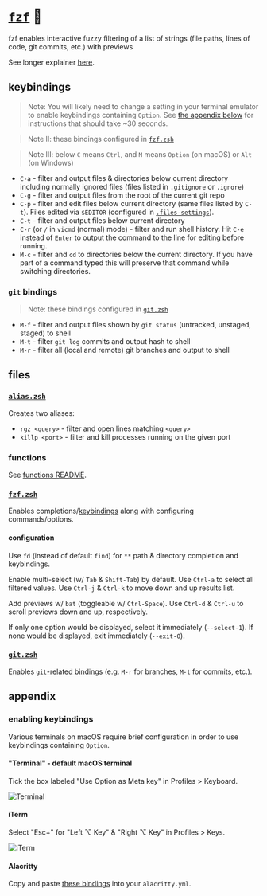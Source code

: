 # [`fzf`](https://github.com/junegunn/fzf) 🌸

fzf enables interactive fuzzy filtering of a list of strings (file paths, lines of code, git commits, etc.) with previews

See longer explainer [here](https://gist.github.com/nathanshelly/4b7020d09d413cab823914b06162145a#-fzf).

## keybindings

> Note: You will likely need to change a setting in your terminal emulator to enable keybindings containing `Option`. See [the appendix below](#enabling-keybindings) for instructions that should take ~30 seconds.

> Note II: these bindings configured in [`fzf.zsh`](#fzf.zsh)

> Note III: below `C` means `Ctrl`, and `M` means `Option` (on macOS) or `Alt` (on Windows)

- `C-a` - filter and output files & directories below current directory including normally ignored files (files listed in `.gitignore` or `.ignore`)
- `C-g` - filter and output files from the root of the current git repo
- `C-p` - filter and edit files below current directory (same files listed by `C-t`). Files edited via `$EDITOR` (configured in [`.files-settings`](../../.files-settings)).
- `C-t` - filter and output files below current directory
- `C-r` (or `/` in `vicmd` (normal) mode) - filter and run shell history. Hit `C-e` instead of `Enter` to output the command to the line for editing before running.
- `M-c` - filter and `cd` to directories below the current directory. If you have part of a command typed this will preserve that command while switching directories.

### `git` bindings

> Note: these bindings configured in [`git.zsh`](#git.zsh)

- `M-f` - filter and output files shown by `git status` (untracked, unstaged, staged) to shell
- `M-t` - filter `git log` commits and output hash to shell
- `M-r` - filter all (local and remote) git branches and output to shell

## files

### [`alias.zsh`](./alias.zsh)

Creates two aliases:

- `rgz <query>` - filter and open lines matching `<query>`
- `killp <port>` - filter and kill processes running on the given port

### functions

See [functions README](./functions/README.md).

### [`fzf.zsh`](./fzf.zsh)

Enables completions/[keybindings](#keybindings) along with configuring commands/options.

#### configuration

Use `fd` (instead of default `find`) for `**` path & directory completion and keybindings.

Enable multi-select (w/ `Tab` & `Shift-Tab`) by default. Use `Ctrl-a` to select all filtered values. Use `Ctrl-j` & `Ctrl-k` to move down and up results list.

Add previews w/ `bat` (toggleable w/ `Ctrl-Space`). Use `Ctrl-d` & `Ctrl-u` to scroll previews down and up, respectively.

If only one option would be displayed, select it immediately (`--select-1`). If none would be displayed, exit immediately (`--exit-0`).

### [`git.zsh`](./git.zsh)

Enables [`git`-related bindings](#git-bindings) (e.g. `M-r` for branches, `M-t` for commits, etc.).

## appendix

### enabling keybindings

Various terminals on macOS require brief configuration in order to use keybindings containing `Option`.

#### "Terminal" - default macOS terminal

Tick the box labeled "Use Option as Meta key" in Profiles > Keyboard.

![Terminal](https://user-images.githubusercontent.com/9750687/74061402-cb24c100-49a0-11ea-9270-2707170cc592.png 'terminal')

#### iTerm

Select "Esc+" for "Left ⌥ Key" & "Right ⌥ Key" in Profiles > Keys.

![iTerm](https://user-images.githubusercontent.com/9750687/74061408-ceb84800-49a0-11ea-90ec-c7cab978a15c.png 'iTerm')

#### Alacritty

Copy and paste [these bindings](https://github.com/nathanshelly/.files/blob/ba5fc4e/gui/apps/alacritty/alacritty.yml#L632-L705) into your `alacritty.yml`.
